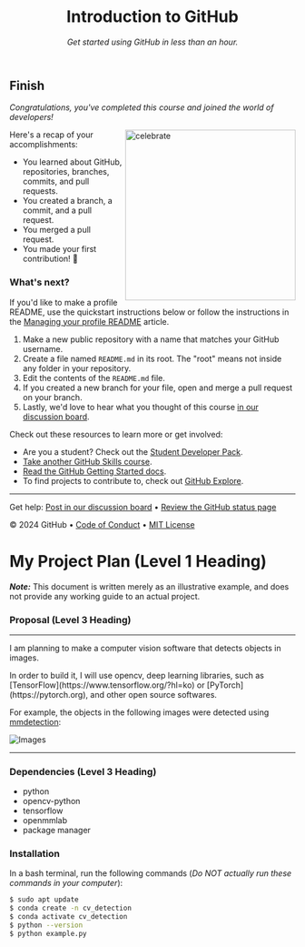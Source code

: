 <header>

<!--
  <<< Author notes: Course header >>>
  Include a 1280×640 image, course title in sentence case, and a concise description in emphasis.
  In your repository settings: enable template repository, add your 1280×640 social image, auto delete head branches.
  Add your open source license, GitHub uses MIT license.
-->

# Introduction to GitHub

_Get started using GitHub in less than an hour._

</header>

<!--
  <<< Author notes: Finish >>>
  Review what we learned, ask for feedback, provide next steps.
-->

## Finish

_Congratulations, you've completed this course and joined the world of developers!_

<img src=https://octodex.github.com/images/collabocats.jpg alt=celebrate width=300 align=right>

Here's a recap of your accomplishments:

- You learned about GitHub, repositories, branches, commits, and pull requests.
- You created a branch, a commit, and a pull request.
- You merged a pull request.
- You made your first contribution! :tada:

### What's next?

If you'd like to make a profile README, use the quickstart instructions below or follow the instructions in the [Managing your profile README](https://docs.github.com/account-and-profile/setting-up-and-managing-your-github-profile/customizing-your-profile/managing-your-profile-readme) article.

1. Make a new public repository with a name that matches your GitHub username.
2. Create a file named `README.md` in its root. The "root" means not inside any folder in your repository.
3. Edit the contents of the `README.md` file.
4. If you created a new branch for your file, open and merge a pull request on your branch.
5. Lastly, we'd love to hear what you thought of this course [in our discussion board](https://github.com/orgs/skills/discussions/categories/introduction-to-github).

Check out these resources to learn more or get involved:

- Are you a student? Check out the [Student Developer Pack](https://education.github.com/pack).
- [Take another GitHub Skills course](https://github.com/skills).
- [Read the GitHub Getting Started docs](https://docs.github.com/en/get-started).
- To find projects to contribute to, check out [GitHub Explore](https://github.com/explore).

<footer>

<!--
  <<< Author notes: Footer >>>
  Add a link to get support, GitHub status page, code of conduct, license link.
-->

---

Get help: [Post in our discussion board](https://github.com/orgs/skills/discussions/categories/introduction-to-github) &bull; [Review the GitHub status page](https://www.githubstatus.com/)

&copy; 2024 GitHub &bull; [Code of Conduct](https://www.contributor-covenant.org/version/2/1/code_of_conduct/code_of_conduct.md) &bull; [MIT License](https://gh.io/mit)

</footer>











# My Project Plan (Level 1 Heading)<!--Heading level 1-->
<!--Paragraphs-->
***Note:***<!--Bold and Italic--> This document is written merely as an illustrative example, and does not provide any working guide to an actual project.
<!--Paragraphs-->
### Proposal (Level 3 Heading)<!--Heading level 3-->
---
I am planning to make a computer vision software that detects objects in images.  
<!--Line Breaks-->In order to build it, I will use opencv, deep learning libraries, such as [TensorFlow](https://www.tensorflow.org/?hl=ko) or [PyTorch](https://pytorch.org), and other open source softwares.<!--Links-->
<!--Paragraphs-->
For example, the objects in the following images were detected using [mmdetection](https://github.com/open-mmlab/mmdetection):<!--Links-->
<!--Paragraphs-->
![Images](https://user-images.githubusercontent.com/12907710/137271636-56ba1cd2-b110-4812-8221-b4c120320aa9.png)<!--Images-->
<!--Paragraphs-->
---
### Dependencies (Level 3 Heading)<!--Heading level 3-->
- python
- opencv-python
- tensorflow
- openmmlab
- package manager
<!--Unordered Lists-->
### Installation<!--Heading level 3-->
<!--Paragraphs-->
In a bash terminal, run the following commands (*Do NOT actually run these commands in your computer*):<!--Italic-->
<!--Paragraphs-->
```sh
$ sudo apt update
$ conda create -n cv_detection
$ conda activate cv_detection
$ python --version
$ python example.py
```
<!--Shell Commands-->
